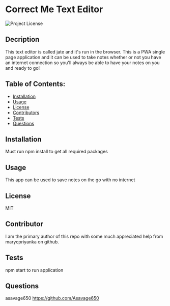 # Correct Me Text Editor

![Project License](https://img.shields.io/badge/License-MIT-red)

## Decription

This text editor is called jate and it's run in the browser. This is a PWA single page application and it can be used to take notes whether or not you have an internet connection so you'll always be able to have your notes on you and ready to go!

## Table of Contents:

- [Installation](#installation)
- [Usage](#usage)
- [License](#license)
- [Contributors](#contributors)
- [Tests](#tests)
- [Questions](#questions)

## Installation

Must run npm install to get all required packages

## Usage

This app can be used to save notes on the go with no internet

## License

MIT

## Contributor

I am the primary author of this repo with some much appreciated help from marycpriyanka on github.

## Tests

npm start to run application

## Questions

asavage650
https://github.com/Asavage650
